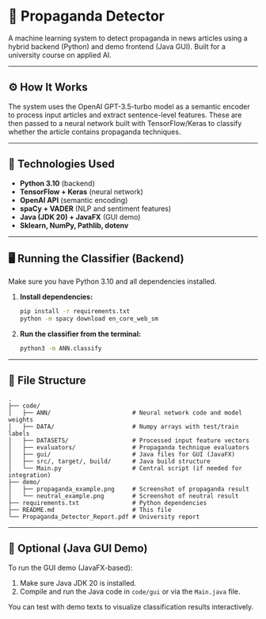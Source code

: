 # 🧠 Propaganda Detector

A machine learning system to detect propaganda in news articles using a hybrid backend (Python) and demo frontend (Java GUI). Built for a university course on applied AI.

---

## ⚙️ How It Works

The system uses the OpenAI GPT-3.5-turbo model as a semantic encoder to process input articles and extract sentence-level features. These are then passed to a neural network built with TensorFlow/Keras to classify whether the article contains propaganda techniques.

---

## 🧪 Technologies Used

- **Python 3.10** (backend)
- **TensorFlow + Keras** (neural network)
- **OpenAI API** (semantic encoding)
- **spaCy + VADER** (NLP and sentiment features)
- **Java (JDK 20) + JavaFX** (GUI demo)
- **Sklearn, NumPy, Pathlib, dotenv**

---

## 🖥️ Running the Classifier (Backend)

Make sure you have Python 3.10 and all dependencies installed.

1. **Install dependencies:**
   ```bash
   pip install -r requirements.txt
   python -m spacy download en_core_web_sm
   ```

2. **Run the classifier from the terminal:**
   ```bash
   python3 -m ANN.classify
   ```

---

## 🧪 File Structure

```
.
├── code/
│   ├── ANN/                       # Neural network code and model weights
│   ├── DATA/                      # Numpy arrays with test/train labels
│   ├── DATASETS/                  # Processed input feature vectors
│   ├── evaluators/                # Propaganda technique evaluators
│   ├── gui/                       # Java files for GUI (JavaFX)
│   ├── src/, target/, build/      # Java build structure
│   └── Main.py                    # Central script (if needed for integration)
├── demo/
│   ├── propaganda_example.png     # Screenshot of propaganda result
│   └── neutral_example.png        # Screenshot of neutral result
├── requirements.txt               # Python dependencies
├── README.md                      # This file
└── Propaganda_Detector_Report.pdf # University report
```

---

## 🧪 Optional (Java GUI Demo)

To run the GUI demo (JavaFX-based):
1. Make sure Java JDK 20 is installed.
2. Compile and run the Java code in `code/gui` or via the `Main.java` file.

You can test with demo texts to visualize classification results interactively.